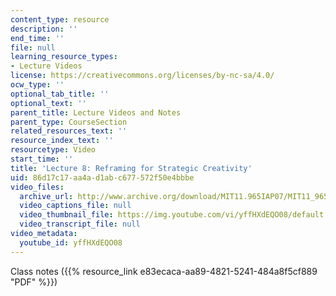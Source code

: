 ```yaml
---
content_type: resource
description: ''
end_time: ''
file: null
learning_resource_types:
- Lecture Videos
license: https://creativecommons.org/licenses/by-nc-sa/4.0/
ocw_type: ''
optional_tab_title: ''
optional_text: ''
parent_title: Lecture Videos and Notes
parent_type: CourseSection
related_resources_text: ''
resource_index_text: ''
resourcetype: Video
start_time: ''
title: 'Lecture 8: Reframing for Strategic Creativity'
uid: 86d17c17-aa4a-d1ab-c677-572f50e4bbbe
video_files:
  archive_url: http://www.archive.org/download/MIT11.965IAP07/MIT11_965IAP07lec08_220k.mp4
  video_captions_file: null
  video_thumbnail_file: https://img.youtube.com/vi/yffHXdEQO08/default.jpg
  video_transcript_file: null
video_metadata:
  youtube_id: yffHXdEQO08
---
```


Class notes ({{% resource_link e83ecaca-aa89-4821-5241-484a8f5cf889 "PDF" %}})


